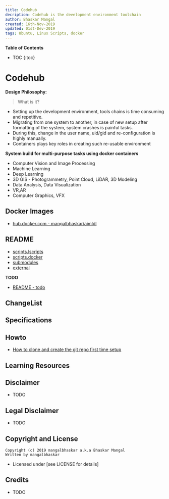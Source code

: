 ```yaml
---
title: Codehub
decription: Codehub is the development environment toolchain
author: Bhaskar Mangal
created: 16th-Nov-2019
updated: 01st-Dev-2019
tags: Ubuntu, Linux Scripts, docker
---
```



**Table of Contents**
* TOC
{:toc}


# Codehub


**Design Philosophy:**
> What is it?

* Setting up the development environment, tools chains is time consuming and repetitive.
* Migrating from one system to another, in case of new setup after formatting of the system, system crashes is painful tasks.
* During this, change in the user name, uid/gid and re-configuration is highly manually.
* Containers plays key roles in creating such re-usable environment


**System build for multi-purpose tasks using docker containers**
* Computer Vision and Image Processing
* Machine Learning
* Deep Learning
* 3D GIS - Photogrammetry, Point Cloud, LiDAR, 3D Modeling
* Data Analysis, Data Visualization
* VR,AR
* Computer Graphics, VFX


## Docker Images

* [hub.docker.com - mangalbhaskar/aimldl](https://hub.docker.com/r/mangalbhaskar/aimldl)


## README

* [scripts.lscripts](readme/scripts.lscripts.md)
* [scripts.docker](readme/scripts.docker.md)
* [submodules](readme/submodules.md)
* [external](readme/external.md)


**TODO**
* [README - todo](readme/todo.md)


## ChangeList


## Specifications


## Howto

* [How to clone and create the git repo first time setup](readme/how_to_clone_and_create_the_git_repo_first_time_setup.md)


## Learning Resources



## Disclaimer

* TODO


## Legal Disclaimer

* TODO


## Copyright and License

```
Copyright (c) 2019 mangalbhaskar a.k.a Bhaskar Mangal
Written by mangalbhaskar
```
* Licensed under [see LICENSE for details]


## Credits

* TODO
